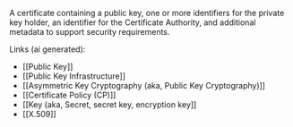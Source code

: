 A certificate containing a public key, one or more identifiers for the private key holder, an identifier for the Certificate Authority, and additional metadata to support security requirements.

Links (ai generated):
 - [[Public Key]]
 - [[Public Key Infrastructure]]
 - [[Asymmetric Key Cryptography (aka, Public Key Cryptography)]]
 - [[Certificate Policy (CP)]]
 - [[Key (aka, Secret, secret key, encryption key]]
 - [[X.509]]
